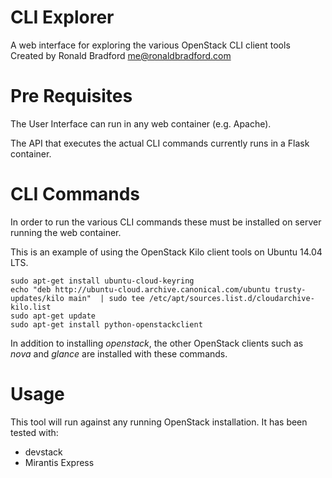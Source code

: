 # CLI Explorer

A web interface for exploring the various OpenStack CLI client tools
Created by Ronald Bradford <me@ronaldbradford.com>

# Pre Requisites

The User Interface can run in any web container (e.g. Apache).

The API that executes the actual CLI commands currently runs in a Flask container.

# CLI Commands

In order to run the various CLI commands these must be installed on server running the web container.

This is an example of using the OpenStack Kilo client tools on Ubuntu 14.04 LTS.

```
sudo apt-get install ubuntu-cloud-keyring
echo "deb http://ubuntu-cloud.archive.canonical.com/ubuntu trusty-updates/kilo main"  | sudo tee /etc/apt/sources.list.d/cloudarchive-kilo.list
sudo apt-get update 
sudo apt-get install python-openstackclient
```

In addition to installing *openstack*, the other OpenStack clients such as *nova* and *glance* are installed with these commands.

# Usage

This tool will run against any running OpenStack installation. It has been tested with:

* devstack
* Mirantis Express
